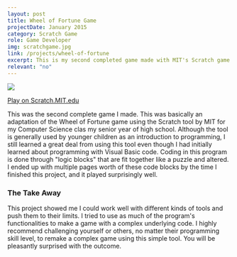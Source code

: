 ```yaml
---
layout: post
title: Wheel of Fortune Game
projectDate: January 2015
category: Scratch Game
role: Game Developer
img: scratchgame.jpg
link: /projects/wheel-of-fortune
excerpt: This is my second completed game made with MIT's Scratch game design tool for my intro to computer science class final project my senior year of high school. Although the programming language is rudimentary, the loops in this game are much more complex than in my previous one. This game is an adaptation of the Wheel of Fortune tv game show with some subtle world-building behind the game.
relevant: "no"
---
```


<img src="https://lizlorena.com/img/scratchgame2.png" class="img-fluid">

<p class="caption"><a href="https://scratch.mit.edu/projects/45665508/" target="_blank">Play on Scratch.MIT.edu</a></p>

<p>This was the second complete game I made. This was basically an adaptation of the Wheel of Fortune game using the Scratch tool by MIT for my Computer Science clas my senior year of high school. Although the tool is generally used by younger children as an introduction to programming, I still learned a great deal from using this tool even though I had initially learned about programming with Visual Basic code. Coding in this program is done through "logic blocks" that are fit together like a puzzle and altered. I ended up with multiple pages worth of these code blocks by the time I finished this project, and it played surprisingly well.</p>

<h3>The Take Away</h3>

<p>This project showed me I could work well with different kinds of tools and push them to their limits. I tried to use as much of the program's functionalities to make a game with a complex underlying code. I highly recommend challenging yourself or others, no matter their programming skill level, to remake a complex game using this simple tool. You will be pleasantly surprised with the outcome.</p>
